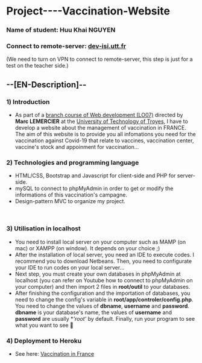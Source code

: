 # Project----Vaccination-Website

### Name of student: Huu Khai NGUYEN
### Connect to remote-server: [dev-isi.utt.fr](http://dev-isi.utt.fr/~nguyenh3/lo07_tp/projet)
(We need to turn on VPN to connect to remote-server, this step is just for a test on the teacher side.)

## --[EN-Description]--
### 1) Introduction
- As part of a [branch course of Web development (LO07)](https://moodle.utt.fr/course/search.php?search=lo07) directed by **Marc LEMERCIER** at the [University of Technology of Troyes](https://www.utt.fr),
I have to develop a website about the management of vaccination in FRANCE. The aim of this website is to provide you all infomations you need for the vaccination against Covid-19 that relate to vaccines, vaccination center, vaccine's stock and appoinment for vaccination...

### 2) Technologies and programming language
- HTML/CSS, Bootstrap and Javascript for client-side and PHP for server-side.
- mySQL to connect to phpMyAdmin in order to get or modify the informations of this  vaccination's campagne.
- Design-pattern MVC to organize my project.
		
</br>

### 3) Utilisation in localhost
- You need to install local server on your computer such as MAMP (on mac) or XAMPP (on window). It depends on your choice ;)
- After the installation of local server, you need an IDE to execute codes. I recommend you to download Netbeans. Then, you need to configurate your IDE to run codes on your local server...
- Next step, you must create your own databases in phpMyAdmin at localhost (you can refer on Youtube how to connect to phpMyAdmin on your computer) and then import 2 files in **root/outil** to your databases.
- After finishing the configuration and the importation of databases, you need to change the config's variable in **root/app/controler/config.php**. You need to change the values of **dbname**, **username** and **password**.
**dbname** is your database's name, the values of **username** and **password** are usually **'root'* by default. Finally, run your program to see what you want to see 🤘

### 4) Deployment to Heroku
- See here: [Vaccination in France](https://vaccination-in-france.herokuapp.com/app/router/router2.php?action=accueil)

</p>
</details>
